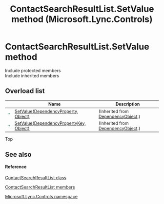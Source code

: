 ﻿---
title: ContactSearchResultList.SetValue method  (Microsoft.Lync.Controls)
TOCTitle: 'SetValue method '
ms:assetid: Overload:Microsoft.Lync.Controls.ContactSearchResultList.SetValue_DI_3_UC_OCS14MrefLyncWPF
ms:mtpsurl: https://msdn.microsoft.com/en-us/library/microsoft.lync.controls.contactsearchresultlist.setvalue_di_3_uc_ocs14mreflyncwpf(v=office.15)
ms:contentKeyID: 48597232
ms.date: 07/28/2014
mtps_version: v=office.15
f1_keywords:
- Microsoft.Lync.Controls.ContactSearchResultList.SetValue
dev_langs:
- CSharp
- JScript
- VB
- other
---

# ContactSearchResultList.SetValue method

Include protected members  
Include inherited members  

## Overload list

<table>
<thead>
<tr class="header">
<th> </th>
<th>Name</th>
<th>Description</th>
</tr>
</thead>
<tbody>
<tr class="odd">
<td><img src="images/Hh347903.pubmethod(Office.15).gif" title="Public method" alt="Public method" /></td>
<td><a href="http://msdn2.microsoft.com/en-us/library/ms597473">SetValue(DependencyProperty, Object)</a></td>
<td>(Inherited from <a href="http://msdn2.microsoft.com/en-us/library/ms589309">DependencyObject</a>.)</td>
</tr>
<tr class="even">
<td><img src="images/Hh347903.pubmethod(Office.15).gif" title="Public method" alt="Public method" /></td>
<td><a href="http://msdn2.microsoft.com/en-us/library/ms597474">SetValue(DependencyPropertyKey, Object)</a></td>
<td>(Inherited from <a href="http://msdn2.microsoft.com/en-us/library/ms589309">DependencyObject</a>.)</td>
</tr>
</tbody>
</table>


Top

## See also

#### Reference

[ContactSearchResultList class](contactsearchresultlist-class-microsoft-lync-controls_1.md)

[ContactSearchResultList members](contactsearchresultlist-members-microsoft-lync-controls_1.md)

[Microsoft.Lync.Controls namespace](microsoft-lync-controls-namespace_1.md)

